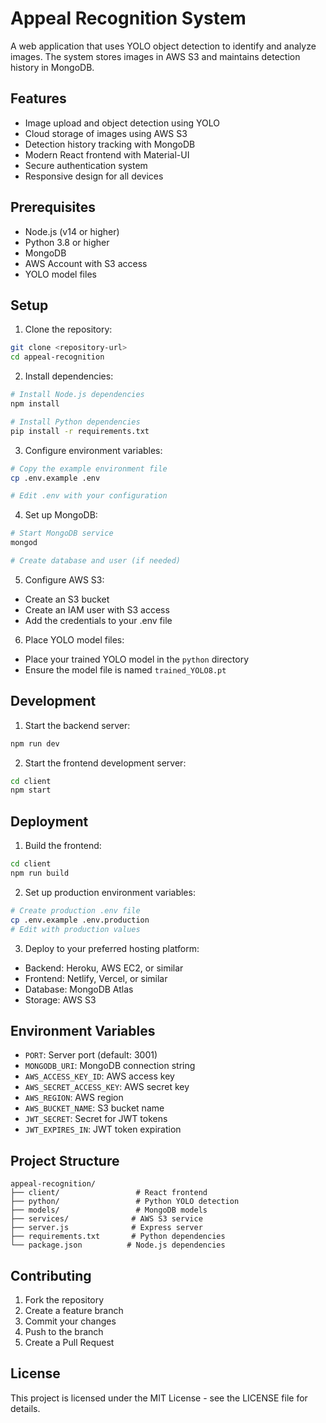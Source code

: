 # Appeal Recognition System

A web application that uses YOLO object detection to identify and analyze images. The system stores images in AWS S3 and maintains detection history in MongoDB.

## Features

- Image upload and object detection using YOLO
- Cloud storage of images using AWS S3
- Detection history tracking with MongoDB
- Modern React frontend with Material-UI
- Secure authentication system
- Responsive design for all devices

## Prerequisites

- Node.js (v14 or higher)
- Python 3.8 or higher
- MongoDB
- AWS Account with S3 access
- YOLO model files

## Setup

1. Clone the repository:
```bash
git clone <repository-url>
cd appeal-recognition
```

2. Install dependencies:
```bash
# Install Node.js dependencies
npm install

# Install Python dependencies
pip install -r requirements.txt
```

3. Configure environment variables:
```bash
# Copy the example environment file
cp .env.example .env

# Edit .env with your configuration
```

4. Set up MongoDB:
```bash
# Start MongoDB service
mongod

# Create database and user (if needed)
```

5. Configure AWS S3:
- Create an S3 bucket
- Create an IAM user with S3 access
- Add the credentials to your .env file

6. Place YOLO model files:
- Place your trained YOLO model in the `python` directory
- Ensure the model file is named `trained_YOLO8.pt`

## Development

1. Start the backend server:
```bash
npm run dev
```

2. Start the frontend development server:
```bash
cd client
npm start
```

## Deployment

1. Build the frontend:
```bash
cd client
npm run build
```

2. Set up production environment variables:
```bash
# Create production .env file
cp .env.example .env.production
# Edit with production values
```

3. Deploy to your preferred hosting platform:
- Backend: Heroku, AWS EC2, or similar
- Frontend: Netlify, Vercel, or similar
- Database: MongoDB Atlas
- Storage: AWS S3

## Environment Variables

- `PORT`: Server port (default: 3001)
- `MONGODB_URI`: MongoDB connection string
- `AWS_ACCESS_KEY_ID`: AWS access key
- `AWS_SECRET_ACCESS_KEY`: AWS secret key
- `AWS_REGION`: AWS region
- `AWS_BUCKET_NAME`: S3 bucket name
- `JWT_SECRET`: Secret for JWT tokens
- `JWT_EXPIRES_IN`: JWT token expiration

## Project Structure

```
appeal-recognition/
├── client/                 # React frontend
├── python/                 # Python YOLO detection
├── models/                 # MongoDB models
├── services/              # AWS S3 service
├── server.js              # Express server
├── requirements.txt       # Python dependencies
└── package.json          # Node.js dependencies
```

## Contributing

1. Fork the repository
2. Create a feature branch
3. Commit your changes
4. Push to the branch
5. Create a Pull Request

## License

This project is licensed under the MIT License - see the LICENSE file for details. 